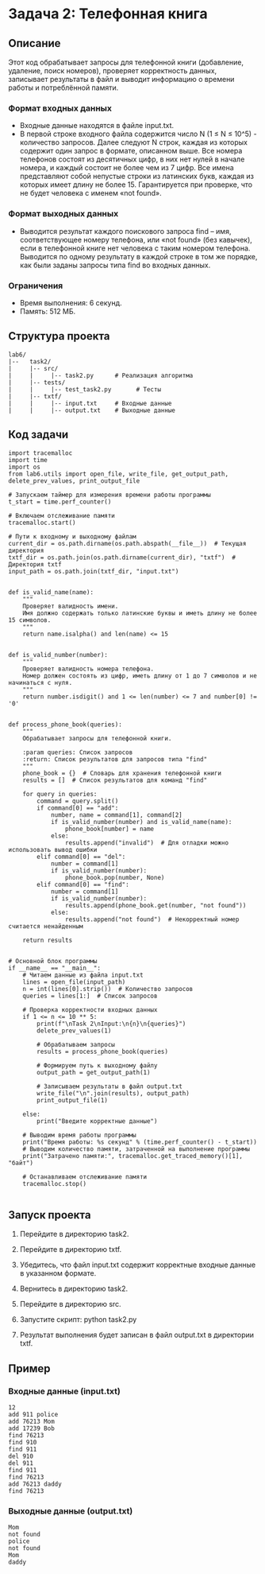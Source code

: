 # Задача 2: Телефонная книга

## Описание

Этот код обрабатывает запросы для телефонной книги (добавление, удаление, поиск номеров), проверяет корректность данных, записывает результаты в файл и выводит информацию о времени работы и потреблённой памяти.
### Формат входных данных
- Входные данные находятся в файле input.txt.
- В первой строке входного файла содержится число N (1 ≤ N ≤ 10^5) - количество запросов. Далее следуют N строк, каждая из которых содержит один запрос в формате,
описанном выше.
Все номера телефонов состоят из десятичных цифр, в них нет нулей в начале
номера, и каждый состоит не более чем из 7 цифр. Все имена представляют
собой непустые строки из латинских букв, каждая из которых имеет длину
не более 15. Гарантируется при проверке, что не будет человека с именем
«not found».

### Формат выходных данных
- Выводится результат каждого поискового запроса find – имя, соответствующее номеру телефона,
или «not found» (без кавычек), если в телефонной книге нет человека с таким номером телефона. Выводится по одному результату в каждой строке в
том же порядке, как были заданы запросы типа find во входных данных.

### Ограничения
- Время выполнения: 6 секунд.
- Память: 512 МБ.

## Структура проекта
```
lab6/
|--   task2/
|     |-- src/
|     |     |-- task2.py      # Реализация алгоритма
|     |-- tests/
|     |     |-- test_task2.py       # Тесты
|     |-- txtf/
|     |     |-- input.txt     # Входные данные
|     |     |-- output.txt    # Выходные данные
```
## Код задачи
```
import tracemalloc
import time
import os
from lab6.utils import open_file, write_file, get_output_path, delete_prev_values, print_output_file

# Запускаем таймер для измерения времени работы программы
t_start = time.perf_counter()

# Включаем отслеживание памяти
tracemalloc.start()

# Пути к входному и выходному файлам
current_dir = os.path.dirname(os.path.abspath(__file__))  # Текущая директория
txtf_dir = os.path.join(os.path.dirname(current_dir), "txtf")  # Директория txtf
input_path = os.path.join(txtf_dir, "input.txt")


def is_valid_name(name):
    """
    Проверяет валидность имени.
    Имя должно содержать только латинские буквы и иметь длину не более 15 символов.
    """
    return name.isalpha() and len(name) <= 15


def is_valid_number(number):
    """
    Проверяет валидность номера телефона.
    Номер должен состоять из цифр, иметь длину от 1 до 7 символов и не начинаться с нуля.
    """
    return number.isdigit() and 1 <= len(number) <= 7 and number[0] != '0'


def process_phone_book(queries):
    """
    Обрабатывает запросы для телефонной книги.

    :param queries: Список запросов
    :return: Список результатов для запросов типа "find"
    """
    phone_book = {}  # Словарь для хранения телефонной книги
    results = []  # Список результатов для команд "find"

    for query in queries:
        command = query.split()
        if command[0] == "add":
            number, name = command[1], command[2]
            if is_valid_number(number) and is_valid_name(name):
                phone_book[number] = name
            else:
                results.append("invalid")  # Для отладки можно использовать вывод ошибки
        elif command[0] == "del":
            number = command[1]
            if is_valid_number(number):
                phone_book.pop(number, None)
        elif command[0] == "find":
            number = command[1]
            if is_valid_number(number):
                results.append(phone_book.get(number, "not found"))
            else:
                results.append("not found")  # Некорректный номер считается ненайденным

    return results


# Основной блок программы
if __name__ == "__main__":
    # Читаем данные из файла input.txt
    lines = open_file(input_path)
    n = int(lines[0].strip())  # Количество запросов
    queries = lines[1:]  # Список запросов

    # Проверка корректности входных данных
    if 1 <= n <= 10 ** 5:
        print(f"\nTask 2\nInput:\n{n}\n{queries}")
        delete_prev_values(1)

        # Обрабатываем запросы
        results = process_phone_book(queries)

        # Формируем путь к выходному файлу
        output_path = get_output_path(1)

        # Записываем результаты в файл output.txt
        write_file("\n".join(results), output_path)
        print_output_file(1)

    else:
        print("Введите корректные данные")

    # Выводим время работы программы
    print("Время работы: %s секунд" % (time.perf_counter() - t_start))
    # Выводим количество памяти, затраченной на выполнение программы
    print("Затрачено памяти:", tracemalloc.get_traced_memory()[1], "байт")

    # Останавливаем отслеживание памяти
    tracemalloc.stop()


```
## Запуск проекта

1. Перейдите в директорию task2.
2. Перейдите в директорию txtf.
3. Убедитесь, что файл input.txt содержит корректные входные данные в указанном формате.
4. Вернитесь в директорию task2.
5. Перейдите в директорию src.
6. Запустите скрипт:
      python task2.py
   
7. Результат выполнения будет записан в файл output.txt в директории txtf.

## Пример

### Входные данные (input.txt)
```
12
add 911 police
add 76213 Mom
add 17239 Bob
find 76213
find 910
find 911
del 910
del 911
find 911
find 76213
add 76213 daddy
find 76213
```


### Выходные данные (output.txt)
```
Mom
not found
police
not found
Mom
daddy
```
